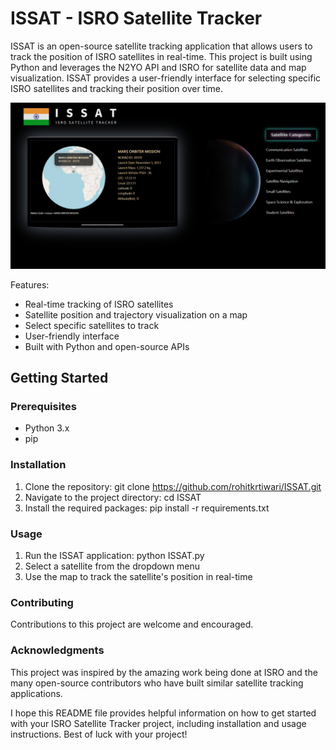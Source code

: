 # ISSAT - ISRO Satellite Tracker 
ISSAT is an open-source satellite tracking application that allows users to track the position of ISRO satellites in real-time. This project is built using Python and leverages the N2YO API and ISRO for satellite data and map visualization. ISSAT provides a user-friendly interface for selecting specific ISRO satellites and tracking their position over time.

<img src="demo.png">

Features:

* Real-time tracking of ISRO satellites
* Satellite position and trajectory visualization on a map
* Select specific satellites to track
* User-friendly interface
* Built with Python and open-source APIs

## Getting Started 

### Prerequisites
* Python 3.x
* pip

### Installation
1. Clone the repository: git clone https://github.com/rohitkrtiwari/ISSAT.git
2. Navigate to the project directory: cd ISSAT
3. Install the required packages: pip install -r requirements.txt

### Usage
1. Run the ISSAT application: python ISSAT.py
2. Select a satellite from the dropdown menu
3. Use the map to track the satellite's position in real-time

### Contributing
Contributions to this project are welcome and encouraged.

### Acknowledgments

This project was inspired by the amazing work being done at ISRO and the many open-source contributors who have built similar satellite tracking applications.

I hope this README file provides helpful information on how to get started with your ISRO Satellite Tracker project, including installation and usage instructions. Best of luck with your project!
